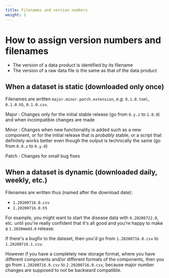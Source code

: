 ```yaml
---
title: Filenames and version numbers
weight: 1
---
```


# How to assign version numbers and filenames

* The version of a data product is identified by its filename
* The version of a raw data file is the same as that of the data product

## When a dataset is static (downloaded only once)

Filenames are written `major.minor.patch.extension`, *e.g.* `0.1.0.toml`, `0.1.0.h5`, `0.1.0.csv`.

Major
: Changes only for the initial stable release (go from `0.y.z` to `1.0.0`) and when incompatible changes are made

Minor
: Changes when new functionality is added such as a new component, or for the initial release that is *probably* stable, or a script that definitely works better even though the output is technically the same (go from `0.0.z` to `0.y.0`)

Patch
: Changes for small bug fixes

## When a dataset is dynamic (downloaded daily, weekly, etc.)

Filenames are written thus (named after the download date):

* `1.20200716.0.csv`
* `1.20200716.0.h5`

For example, you might want to start the disease data with `0.20200722.0`, etc. until you're really confident that it's all good and you're happy to make a `1.2020mmdd.0` release.

If there's a bugfix to the dataset, then you'd go from `1.20200716.0.csv` to `1.20200716.1.csv`.

However if you have a completely new storage format, where you have different components and/or different formats of the components, then you go from `1.20200716.0.csv` to `2.20200716.0.csv`, because major number changes are supposed to not be backward compatible.
